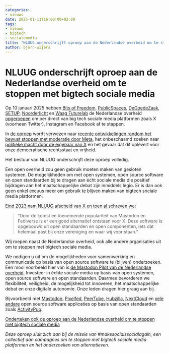 ```yaml
---
categories:
- nieuws
date: 2025-01-11T16:00:00+02:00
tags:
- nieuws
- bigtech
- socialemedia
title: "NLUUG onderschrijft oproep aan de Nederlandse overheid om te stoppen met bigtech sociale media"
author: bjorn-wijers
---
```


# NLUUG onderschrijft oproep aan de Nederlandse overheid om te stoppen met bigtech sociale media

Op 10 januari 2025 hebben [Bits of Freedom](https://www.bitsoffreedom.nl/), [PublicSpaces](https://publicspaces.net/), [DeGoedeZaak](https://www.degoedezaak.org/), [SETUP](https://www.setup.nl/), [Noorderlicht](https://noorderlicht.com/) en [Waag Futurelab](https://waag.org/nl/) de Nederlandse overheid [opgeroepen](https://nos.nl/nieuwsuur/artikel/2551204-internetorganisaties-roepen-overheid-op-te-stoppen-met-sociale-media) om per direct van big tech sociale media platformen zoals X (voorheen Twitter), Instagram en Facebook af te stappen. 

In [de oproep](https://www.bitsoffreedom.nl/2025/01/10/oproep-nederlandse-overheid-vertrek-van-de-sociale-media-van-big-tech/) wordt verwezen naar [recente ontwikkelingen rondom het bewust stoppen met moderatie door Meta](https://nos.nl/artikel/2550996-er-waait-een-nieuwe-wind-op-facebook-en-instagram-vs-is-conservatiever-geworden), het onbeschaamd zoeken naar [politieke macht door de eigenaar van X](https://nos.nl/op3/video/2551296-de-politieke-macht-van-elon-musk) en het gevaar dat dit oplevert voor onze democratische rechtsstaat en vrijheid.   

Het bestuur van NLUUG onderschrijft deze oproep volledig. 

Een open overheid zou geen gebruik moeten maken van gesloten systemen. De mogelijkheden om met open systemen, open source software en open standaarden bij te dragen aan écht sociale media die positief bijdragen aan het maatschappelijke debat zijn inmiddels legio. Er is dan ook geen enkel excuus meer om gebruik te blijven maken van bigtech sociale media platformen. 

[Eind 2023 nam NLUUG afscheid van X en toen al schreven we:](https://nluug.nl/nieuws/nluug-stopt-met-x-voorheen-twitter/)
>“Door de komst en toenemende populariteit van Mastodon en Fediverse is er een goed alternatief ontstaan voor X. Deze software is opgebouwd uit open standaarden en open componenten, iets dat helemaal past bij onze vereniging en waar wij voor staan.”    

Wij roepen naast de Nederlandse overheid, ook alle andere organisaties uit om te stoppen met bigtech sociale media. 

We nodigen u uit om de mogelijkheden voor samenwerking en communicatie op basis van open source software te (blijven) onderzoeken. Een mooi voorbeeld hier van is [de Mastodon Pilot van de Nederlandse overheid](https://opensourcewerken.nl/news/view/160e754f-69d5-413a-9482-e73e95cf6315/monique-bulthuis-mastodon-is-platform-dat-voldoet-aan-veiligheid-en-privacy). Investeer in échte sociale media op basis van open systemen, open source software en open standaarden. Daarmee bevorderen we flexibiliteit, veiligheid, de mogelijkheid tot innoveren, het maatschappelijke debat en onze digitale autonomie. Onze leden dragen hier graag aan bij. 

Bijvoorbeeld met [Mastodon](https://joinmastodon.org/), [Pixelfed](https://pixelfed.org/), [PeerTube](https://joinpeertube.org/), [Hubzilla](https://zotlabs.org/page/hubzilla/hubzilla-project), [NextCloud](https://nextcloud.com/) en [vele andere](https://fediverse.party/en/miscellaneous/) open source software applicaties op basis van open standaarden zoals [ActivityPub](https://www.w3.org/TR/activitypub/). 

[Onderteken ook de oproep aan de Nederlandse overheid om te stoppen met bigtech sociale media](https://www.bitsoffreedom.nl/campagnes/oproep-aan-de-overheid/)

*Deze oproep sluit zich aan bij de missie van #makesocialssocialagain, een collectief aan campagnes om te stoppen met bigtech sociale media platformen en het onderzoeken van alternatieven.*
